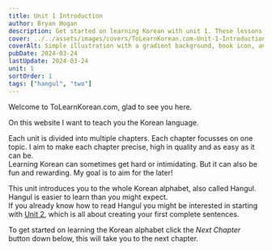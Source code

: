```yaml
---
title: Unit 1 Introduction
author: Bryan Hogan
description: Get started on learning Korean with unit 1. These lessons are focussed on Hangul and its letters.
cover: ../../assets/images/covers/ToLearnKorean.com-Unit-1-Introduction.png
coverAlt: Simple illustration with a gradient background, book icon, and various small icons surrounding the title which is placed prominently in the center.
pubDate: 2024-03-24
lastUpdate: 2024-03-24
unit: 1
sortOrder: 1
tags: ["hangul", "two"]
---
```


Welcome to ToLearnKorean.com, glad to see you here.

On this website I want to teach you the Korean language.  

Each unit is divided into multiple chapters. Each chapter focusses on one topic. I aim to make each chapter precise, high in quality and as easy as it can be.  
Learning Korean can sometimes get hard or intimidating. But it can also be fun and rewarding. My goal is to aim for the later!

This unit introduces you to the whole Korean alphabet, also called Hangul. Hangul is easier to learn than you might expect.  
If you already know how to read Hangul you might be interested in starting with [Unit 2](/overview#unit-2), which is all about creating your first complete sentences.

To get started on learning the Korean alphabet click the *Next Chapter* button down below, this will take you to the next chapter.